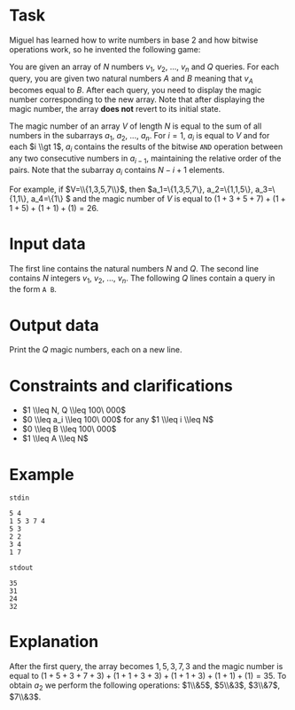 # Task

Miguel has learned how to write numbers in base 2 and how bitwise operations work, so he invented the following game:

You are given an array of $N$ numbers $v_1$, $v_2$, ..., $v_n$ and $Q$ queries. For each query, you are given two natural numbers $A$ and $B$ meaning that $v_A$ becomes equal to $B$. After each query, you need to display the magic number corresponding to the new array. Note that after displaying the magic number, the array **does not** revert to its initial state.

The magic number of an array $V$ of length $N$ is equal to the sum of all numbers in the subarrays $a_1$, $a_2$, ..., $a_n$. For $i=1$, $a_i$ is equal to $V$ and for each $i \\gt 1$, $a_i$ contains the results of the bitwise `AND` operation between any two consecutive numbers in $a_{i-1}$, maintaining the relative order of the pairs. Note that the subarray $a_i$ contains $N-i+1$ elements.

For example, if $V=\\{1,3,5,7\\}$, then $a_1=\\{1,3,5,7\\}, a_2=\\{1,1,5\\}, a_3=\\{1,1\\}, a_4=\\{1\\} $ and the magic number of $V$ is equal to $(1+3+5+7)+(1+1+5)+(1+1)+(1)=26$.

# Input data

The first line contains the natural numbers $N$ and $Q$. The second line contains $N$ integers $v_1$, $v_2$, ..., $v_n$. The following $Q$ lines contain a query in the form `A B`.

# Output data

Print the $Q$ magic numbers, each on a new line.

# Constraints and clarifications
* $1 \\leq N, Q \\leq 100\ 000$
* $0 \\leq a_i \\leq 100\ 000$ for any $1 \\leq i \\leq N$
* $0 \\leq B \\leq 100\ 000$
* $1 \\leq A \\leq N$

# Example
`stdin`
```
5 4
1 5 3 7 4
5 3
2 2
3 4
1 7
```

`stdout`
```
35
31
24
32
```

# Explanation

After the first query, the array becomes $1,5,3,7,3$ and the magic number is equal to $(1+5+3+7+3)+(1+1+3+3)+(1+1+3)+(1+1)+(1)=35$. To obtain $a_2$ we perform the following operations: $1\\&5$, $5\\&3$, $3\\&7$, $7\\&3$.